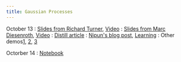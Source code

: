 ```yaml
---
title: Gaussian Processes
---
```


October 13
: [Slides from Richard Turner](http://cbl.eng.cam.ac.uk/pub/Public/Turner/News/imperial-gp-tutorial.pdf), [Video](https://www.youtube.com/watch?v=92-98SYOdlY)
: [Slides from Marc Diesenroth](https://www.deisenroth.cc/teaching/2019-20/linear-regression-aims/lecture_gp_annotated1.pdf), [Video](https://www.youtube.com/watch?v=eOkbleCOA6M)
: [Distill article](https://distill.pub/2019/visual-exploration-gaussian-processes/)
: [Nipun's blog post](https://nipunbatra.github.io/blog/posts/2019-08-20-gaussian-processes.html), [Learning](https://nipunbatra.github.io/blog/posts/2020-03-29-param-learning.html)
: Other demos[1](https://chi-feng.github.io/gp-demo/), [2](https://durrande.shinyapps.io/gp_playground/), [3](http://www.infinitecuriosity.org/vizgp/)

Octorber 14
: [Notebook](notebooks/Gaussian_processes.ipynb)
